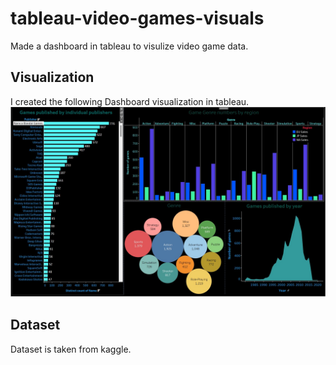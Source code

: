 # tableau-video-games-visuals
Made a dashboard in tableau to visulize video game data.


## Visualization
I created the following Dashboard visualization in tableau.<br>
<img src="dashboard video games.jpg">


## Dataset
Dataset is taken from kaggle.
